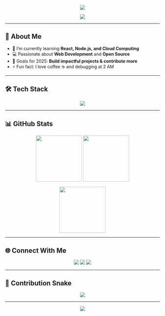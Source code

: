 <!-- Banner / Header -->
<p align="center">
  <img src="https://capsule-render.vercel.app/api?type=waving&color=gradient&height=120&section=header&text=Hi%20I'm%20%Tharani+20👋&fontSize=40&fontAlignY=35&animation=twinkling" />
</p>

<!-- Typing animation -->
<p align="center">
  <a href="https://github.com/YourUsername">
    <img src="https://readme-typing-svg.herokuapp.com?font=Fira+Code&size=24&pause=1000&color=F72C90&center=true&vCenter=true&width=600&lines=Software+Developer;Open+Source+Contributor;Tech+Enthusiast;Always+Learning+New+Things" />
  </a>
</p>

---

## 🚀 About Me
- 🌱 I’m currently learning **React, Node.js, and Cloud Computing**
- 💻 Passionate about **Web Development** and **Open Source**
- 🎯 Goals for 2025: **Build impactful projects & contribute more**
- ⚡ Fun fact: I love coffee ☕ and debugging at 2 AM  

---

## 🛠️ Tech Stack

<p align="center">
  <img src="https://skillicons.dev/icons?i=html,css,js,react,nodejs,python,java,php,mysql,git,github,vscode,figma&perline=7" />
</p>

---

## 📊 GitHub Stats

<p align="center">
  <img src="https://github-readme-stats.vercel.app/api?username=YourUsername&show_icons=true&theme=radical" height="150"/>
  <img src="https://github-readme-streak-stats.herokuapp.com/?user=YourUsername&theme=radical" height="150"/>
</p>

<p align="center">
  <img src="https://github-readme-stats.vercel.app/api/top-langs/?username=YourUsername&layout=compact&theme=radical" height="150"/>
</p>

---

## 🌐 Connect With Me  

<p align="center">
  <a href="mailto:yourmail@gmail.com"><img src="https://img.shields.io/badge/Gmail-D14836?style=for-the-badge&logo=gmail&logoColor=white" /></a>
  <a href="https://www.linkedin.com/in/yourprofile"><img src="https://img.shields.io/badge/LinkedIn-0077B5?style=for-the-badge&logo=linkedin&logoColor=white" /></a>
  <a href="https://github.com/YourUsername"><img src="https://img.shields.io/badge/GitHub-100000?style=for-the-badge&logo=github&logoColor=white" /></a>
</p>

---

## 🐍 Contribution Snake  
<p align="center">
  <img src="https://github.com/YourUsername/YourUsername/blob/output/github-contribution-grid-snake.svg" />
</p>

---

<p align="center">
  <img src="https://capsule-render.vercel.app/api?type=waving&color=gradient&height=120&section=footer"/>
</p>


